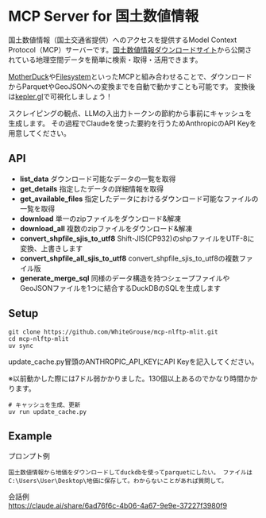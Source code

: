 # MCP Server for 国土数値情報
国土数値情報（国土交通省提供）へのアクセスを提供するModel Context Protocol（MCP）サーバーです。[国土数値情報ダウンロードサイト](https://nlftp.mlit.go.jp/ksj/index.html)から公開されている地理空間データを簡単に検索・取得・活用できます。

[MotherDuck](https://github.com/motherduckdb/mcp-server-motherduck)や[Filesystem](https://github.com/modelcontextprotocol/servers/tree/main/src/filesystem)といったMCPと組み合わせることで、ダウンロードからParquetやGeoJSONへの変換までを自動で動かすことも可能です。
変換後は[kepler.gl](https://kepler.gl/)で可視化しましょう！

スクレイピングの観点、LLMの入出力トークンの節約から事前にキャッシュを生成します。
その過程でClaudeを使った要約を行うためAnthropicのAPI Keyを用意してください。

## API
- **list_data** ダウンロード可能なデータの一覧を取得
- **get_details** 指定したデータの詳細情報を取得
- **get_available_files** 指定したデータにおけるダウンロード可能なファイルの一覧を取得
- **download** 単一のzipファイルをダウンロード&解凍
- **download_all** 複数のzipファイルをダウンロード&解凍
- **convert_shpfile_sjis_to_utf8** Shift-JIS(CP932)のshpファイルをUTF-8に変換、上書きします
- **convert_shpfile_all_sjis_to_utf8** convert_shpfile_sjis_to_utf8の複数ファイル版
- **generate_merge_sql** 同様のデータ構造を持つシェープファイルやGeoJSONファイルを1つに結合するDuckDBのSQLを生成します

## Setup
```
git clone https://github.com/WhiteGrouse/mcp-nlftp-mlit.git
cd mcp-nlftp-mlit
uv sync
```

update_cache.py冒頭のANTHROPIC_API_KEYにAPI Keyを記入してください。

※以前動かした際には7ドル弱かかりました。130個以上あるのでかなり時間かかります。

```
# キャッシュを生成、更新
uv run update_cache.py
```

## Example
プロンプト例
```
国土数値情報から地価をダウンロードしてduckdbを使ってparquetにしたい。 ファイルはC:\Users\User\Desktop\地価に保存して。わからないことがあれば質問して。
```
会話例  
https://claude.ai/share/6ad76f6c-4b06-4a67-9e9e-37227f3980f9